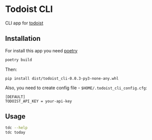 # Todoist CLI
CLI app for [todoist](https://todoist.com/)

## Installation
For install this app you need [poetry](https://poetry.com/)

```sh
poetry build
```

Then:
```
pip install dist/todoist_cli-0.0.3-py3-none-any.whl
```

Also, you need to create config file - `$HOME/.todoist_cli_config.cfg`:
```
[DEFAULT]
TODOIST_API_KEY = your-api-key
```

## Usage
```sh
tdc --help
tdc today
```
